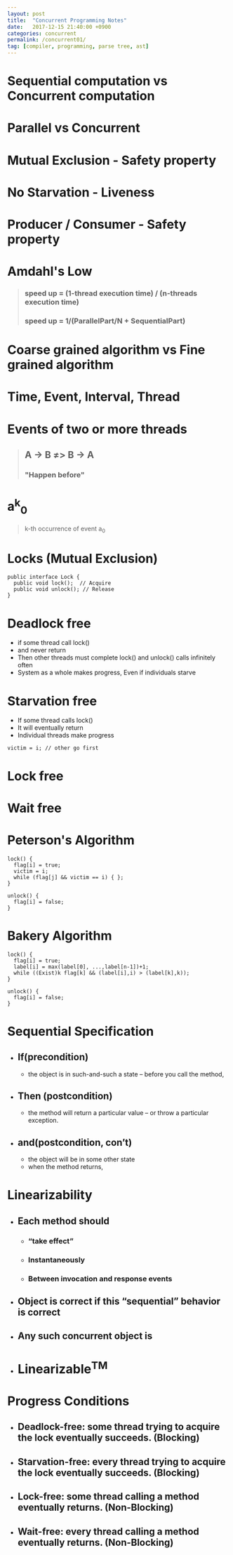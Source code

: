 ```yaml
---
layout: post
title:  "Concurrent Programming Notes"
date:   2017-12-15 21:40:00 +0900
categories: concurrent
permalink: /concurrent01/
tag: [compiler, programming, parse tree, ast]
---
```


# Sequential computation vs Concurrent computation

# Parallel vs Concurrent

# Mutual Exclusion - Safety property
# No Starvation - Liveness
# Producer / Consumer - Safety property

# Amdahl's Low
> ### speed up = (1-thread execution time) / (n-threads execution time)
> ### speed up = 1/(ParallelPart/N + SequentialPart)



# Coarse grained algorithm vs Fine grained algorithm

# Time, Event, Interval, Thread

# Events of two or more threads

>## A -> B ≠> B -> A
>### "Happen before"

# a<sup>k</sup><sub>0</sub>
> k-th occurrence of event a<sub>0</sub>

# Locks (Mutual Exclusion)
```
public interface Lock {
  public void lock();  // Acquire
  public void unlock(); // Release
}
```

# Deadlock free
  - if some thread call lock()
  - and never return
  - Then other threads must complete lock() and unlock() calls infinitely often
  - System as a whole makes progress, Even if individuals starve

# Starvation free
  - If some thread calls lock()
  - It will eventually return
  - Individual threads make progress

`victim = i; // other go first`

# Lock free
# Wait free

# Peterson's Algorithm
```
lock() {
  flag[i] = true;
  victim = i;
  while (flag[j] && victim == i) { };
}

unlock() {
  flag[i] = false;
}
```
# Bakery Algorithm

```
lock() {
  flag[i] = true;
  label[i] = max(label[0], ...,label[n-1])+1;
  while ((Exist)k flag[k] && (label[i],i) > (label[k],k));
}

unlock() {
  flag[i] = false;
}

```

# Sequential Specification

- ## If(precondition)
  - the object is in such-and-such a state – before you call the method,
- ## Then (postcondition)
  - the method will return a particular value – or throw a particular exception.
- ## and(postcondition, con’t)
  - the object will be in some other state
  - when the method returns,


# Linearizability
  - ## Each method should
    - ### “take effect”
    - ### Instantaneously
    - ### Between invocation and response events
  - ## Object is correct if this “sequential” behavior is correct
  - ## Any such concurrent object is
   - # Linearizable<sup>TM</sup>

# Progress Conditions
- ## Deadlock-free: some thread trying to acquire the lock eventually succeeds. (Blocking)
- ## Starvation-free: every thread trying to acquire the lock eventually succeeds. (Blocking)
- ## Lock-free: some thread calling a method eventually returns. (Non-Blocking)
- ## Wait-free: every thread calling a method eventually returns. (Non-Blocking)
